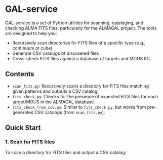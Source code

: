 # GAL-service
GAL-service is a set of Python utilities for scanning, cataloging, and checking ALMA FITS files, particularly for the ALMAGAL project. The tools are designed to help you:

- Recursively scan directories for FITS files of a specific type (e.g., continuum or cube)
- Generate CSV catalogs of discovered files
- Cross-check FITS files against a database of targets and MOUS IDs

## Contents

- `scan_fits.py`: Recursively scans a directory for FITS files matching given patterns and outputs a CSV catalog.
- `fits_check.py`: Checks for the presence of expected FITS files for each target/MOUS in the ALMAGAL database.
- `fits_check_from_csv.py`: Similar to `fits_check.py`, but works from pre-generated CSV catalogs (from `scan_fits.py`).

## Quick Start

### 1. Scan for FITS files

To scan a directory for FITS files and output a CSV catalog:
